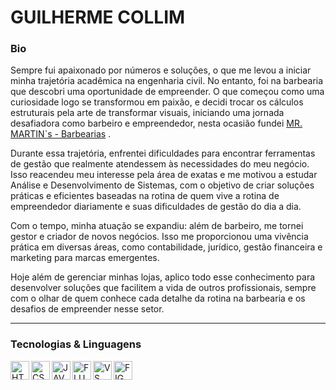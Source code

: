 # GUILHERME COLLIM

### Bio
Sempre fui apaixonado por números e soluções, o que me levou a iniciar minha trajetória acadêmica na engenharia civil. No entanto, foi na barbearia que descobri uma oportunidade de empreender. O que começou como uma curiosidade logo se transformou em paixão, e decidi trocar os cálculos estruturais pela arte de transformar visuais, iniciando uma jornada desafiadora como barbeiro e empreendedor, nesta ocasião fundei [MR. MARTIN`s - Barbearias](https://mrmartin.com.br/) .

Durante essa trajetória, enfrentei dificuldades para encontrar ferramentas de gestão que realmente atendessem às necessidades do meu negócio. Isso reacendeu meu interesse pela área de exatas e me motivou a estudar Análise e Desenvolvimento de Sistemas, com o objetivo de criar soluções práticas e eficientes baseadas na rotina de quem vive a rotina de empreendedor diariamente e suas dificuldades de gestão do dia a dia.

Com o tempo, minha atuação se expandiu: além de barbeiro, me tornei gestor e criador de novos negócios. Isso me proporcionou uma vivência prática em diversas áreas, como contabilidade, jurídico, gestão financeira e marketing para marcas emergentes.

Hoje além de gerenciar minhas lojas, aplico todo esse conhecimento para desenvolver soluções que facilitem a vida de outros profissionais, sempre com o olhar de quem conhece cada detalhe da rotina na barbearia e os desafios de empreender nesse setor.

---
### Tecnologias & Linguagens

<img 
  align="left"
  alt="HTML"
  title="HTML"
  width="30px"
  src="https://cdn.jsdelivr.net/gh/devicons/devicon@latest/icons/html5/html5-original.svg" 
  />
          
 <img 
  align="left"
  alt="CSS"
  title="CSS"
  width="30px"
  src="https://cdn.jsdelivr.net/gh/devicons/devicon@latest/icons/css3/css3-original.svg" 
  />

  <img
  align="left"
  alt="JAVA SCRIPT"
  title="JAVA SCRIPT"
  width="30px"
  src="https://cdn.jsdelivr.net/gh/devicons/devicon@latest/icons/javascript/javascript-plain.svg"
  />

  <img
  align="left"
  alt="FLUTTER FLOW"
  title="FLUTTER FLOW"
  width="30px"
  src="https://cdn.jsdelivr.net/gh/devicons/devicon@latest/icons/flutter/flutter-original.svg"
  />
  
  <img
  align="left"
  alt="VS CODE"
  title="VS CODE"
  width="30px"
  src="https://cdn.jsdelivr.net/gh/devicons/devicon@latest/icons/vscode/vscode-original.svg" 
  />
                  
  
  <img
  align="left"
  alt="FIGMA"
  title="FIGMA"
  width="30px"
  src="https://cdn.jsdelivr.net/gh/devicons/devicon@latest/icons/figma/figma-original.svg" 
  />
             
          
